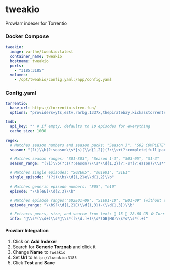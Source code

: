 # tweakio

Prowlarr indexer for Torrentio

### Docker Compose

```yaml
tweakio:
  image: varthe/tweakio:latest
  container_name: tweakio
  hostname: tweakio
  ports:
    - "3185:3185"
  volumes:
    - /opt/tweakio/config.yaml:/app/config.yaml
```

### Config.yaml

```yaml
torrentio:
  base_url: https://torrentio.strem.fun/
  options: "providers=yts,eztv,rarbg,1337x,thepiratebay,kickasstorrents,torrentgalaxy,magnetdl,horriblesubs,nyaasi,tokyotosho,anidex|sort=qualitysize|qualityfilter=scr,cam"

tmdb:
  api_key: "" # If empty, defaults to 10 episodes for everything
  cache_size: 1000

regex:
  # Matches season numbers and season packs: "Season 3", "S02 COMPLETE", "Season 2 Pack", "S02.MULTi"
  season: "(?i)\\b(?:season\\s*|s)(\\d{1,2})(?:\\s+(?:complete|full|pack|multi)|\\.[a-z]+)?\\b"

  # Matches season ranges: "S01-S03", "Season 1-3", "S03-05", "S1-3"
  season_range: "(?i)\\b(?:s(?:eason)?\\s*\\d{1,2}(?:-s?(?:eason)?\\s*\\d{1,2})|s\\d{1,2}e\\d{1,2}-\\d{1,2})\\b"

  # Matches single episodes: "S02E05", "s01e01", "S1E1"
  single_episode: "(?i)\\bs\\d{1,2}e\\d{1,2}\\b"

  # Matches generic episode numbers: "E05", "e10"
  episode: "\\b[eE]\\d{2,3}\\b"

  # Matches episode ranges:"S02E01-09", "S1E01-10", "E01-09" (without season)
  episode_range: "\\bS?\\d{1,2}E(\\d{1,3})-(\\d{1,3})\\b"

  # Extracts peers, size, and source from text: 👤 15 💾 28.68 GB ⚙️ TorrentGalaxy.
  info: "👤\\s*(\\d+)\\s*💾\\s*([\\d.]+)\\s*(GB|MB)\\s*⚙️\\s*(.+)"
```

#### Prowlarr Integration

1. Click on **Add Indexer**
2. Search for **Generic Torznab** and click it
3. Change **Name** to `Tweakio`
4. Set **Url** to `http://tweakio:3185`
5. Click **Test** and **Save**
